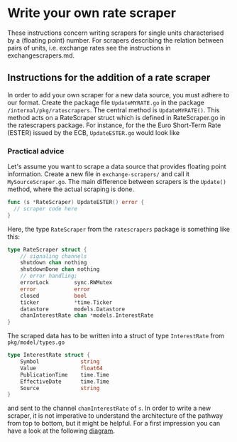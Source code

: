 # Write your own rate scraper

These instructions concern writing scrapers for single units characterised by a \(floating point\) number. For scrapers describing the relation between pairs of units, i.e. exchange rates see the instructions in exchangescrapers.md.

## Instructions for the addition of a rate scraper

In order to add your own scraper for a new data source, you must adhere to our format. Create the package file `UpdateMYRATE.go` in the package `/internal/pkg/ratescrapers`. The central method is `UpdateMYRATE()`. This method acts on a RateScraper struct which is defined in RateScraper.go in the ratescrapers package. For instance, for the the Euro Short-Term Rate \(ESTER\) issued by the ECB, `UpdateESTER.go` would look like

### Practical advice

Let's assume you want to scrape a data source that provides floating point information. Create a new file in `exchange-scrapers/` and call it `MySourceScraper.go`. The main difference between scrapers is the `Update()` method, where the actual scraping is done.

```go
func (s *RateScraper) UpdateESTER() error {
  // scraper code here
}
```

Here, the type `RateScraper` from the `ratescrapers` package is something like this:

```go
type RateScraper struct {
    // signaling channels
    shutdown chan nothing
    shutdownDone chan nothing
    // error handling;
    errorLock        sync.RWMutex
    error            error
    closed           bool
    ticker           *time.Ticker
    datastore        models.Datastore
    chanInterestRate chan *models.InterestRate
}
```

The scraped data has to be written into a struct of type `InterestRate` from `pkg/model/types.go`

```go
type InterestRate struct {
    Symbol             string
    Value              float64
    PublicationTime    time.Time
    EffectiveDate      time.Time  
    Source             string
}
```

and sent to the channel `chanInterestRate` of `s`. In order to write a new scraper, it is not imperative to understand the architecture of the pathway from top to bottom, but it might be helpful. For a first impression you can have a look at the following [diagram](https://github.com/diadata-org/diadata/tree/master/documentation/tutorials/rate_scraper_diagram_down.pdf).


